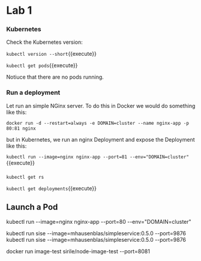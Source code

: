 # Lab 1

<!-- `kubeadm init --kubernetes-version $(kubeadm version -o short)`{{execute HOST1}} -->

### Kubernetes

Check the Kubernetes version:

`kubectl version --short`{{execute}}

<!-- `kubectl cluster-info`

`kubectl get nodes` -->

`kubectl get pods`{{execute}}

Notiuce that there are no pods running.

### Run a deployment

Let run an simple NGinx server. To do this in Docker we would do something like this:

`docker run -d --restart=always -e DOMAIN=cluster --name nginx-app -p 80:81 nginx`

but in Kubernetes, we run an nginx Deployment and expose the Deployment like this:

`kubectl run --image=nginx nginx-app --port=81 --env="DOMAIN=cluster"`{{execute}}

###

`kubectl get rs`

`kubectl get deployments`{{execute}}




## Launch a Pod

kubectl run --image=nginx nginx-app --port=80 --env="DOMAIN=cluster"

kubectl run sise --image=mhausenblas/simpleservice:0.5.0 --port=9876
kubectl run sise --image=mhausenblas/simpleservice:0.5.0 --port=9876

docker run image-test sirile/node-image-test --port=8081
